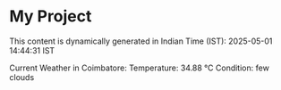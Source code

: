# My Project

This content is dynamically generated in Indian Time (IST): 2025-05-01 14:44:31 IST


Current Weather in Coimbatore:
Temperature: 34.88 °C
Condition: few clouds
